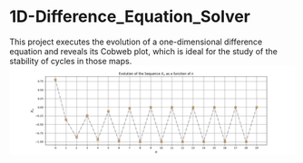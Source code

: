 # 1D-Difference_Equation_Solver
This project executes the evolution of a one-dimensional difference equation and reveals its Cobweb plot, which is ideal for the study of the stability of cycles in those maps.
![](./Sample_Sequence.png)
